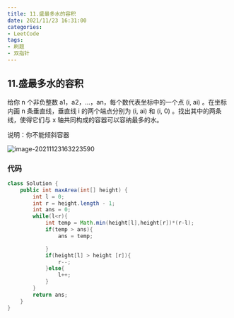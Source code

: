 ```yaml
---
title: 11.盛最多水的容积
date: 2021/11/23 16:31:00
categories:
- LeetCode
tags:
- 刷题
- 双指针
---
```


## 11.盛最多水的容积

给你 n 个非负整数 a1，a2，...，an，每个数代表坐标中的一个点 (i, ai) 。在坐标内画 n 条垂直线，垂直线 i 的两个端点分别为 (i, ai) 和 (i, 0) 。找出其中的两条线，使得它们与 x 轴共同构成的容器可以容纳最多的水。

说明：你不能倾斜容器

![image-20211123163223590](/img/LeetCode/image-20211123163223590.png)



### 代码

```java
class Solution {
    public int maxArea(int[] height) {
        int l = 0;
        int r = height.length - 1;
        int ans = 0;
        while(l<r){
            int temp = Math.min(height[l],height[r])*(r-l);
            if(temp > ans){
                ans = temp;

            }
            if(height[l] > height [r]){
                r--;
            }else{
                l++;
            }
        }
        return ans;
    }
}
```

